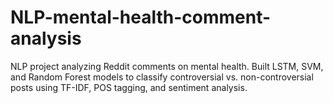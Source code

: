 # NLP-mental-health-comment-analysis
NLP project analyzing Reddit comments on mental health. Built LSTM, SVM, and Random Forest models to classify controversial vs. non-controversial posts using TF-IDF, POS tagging, and sentiment analysis.
